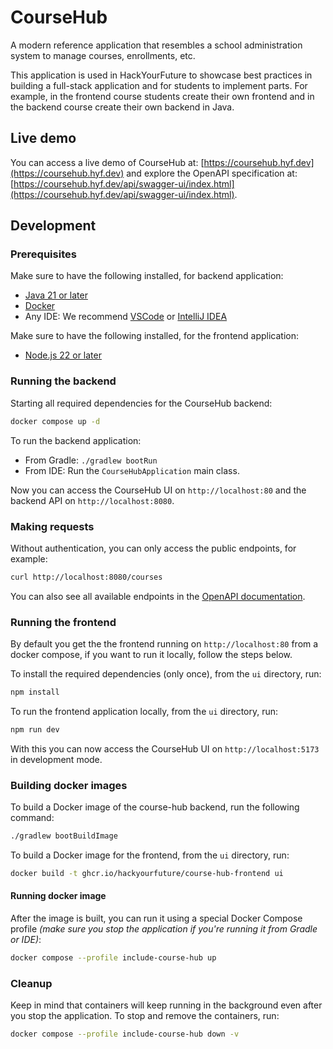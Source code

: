 # CourseHub

A modern reference application that resembles a school administration system to manage courses, enrollments, etc.

This application is used in HackYourFuture to showcase best practices in building a full-stack application and for
students to implement parts. For example, in the frontend course students create their own frontend and in the backend
course create their own backend in Java.

## Live demo

You can access a live demo of CourseHub at: [https://coursehub.hyf.dev](https://coursehub.hyf.dev) and explore the OpenAPI specification at: [https://coursehub.hyf.dev/api/swagger-ui/index.html](https://coursehub.hyf.dev/api/swagger-ui/index.html).

## Development

### Prerequisites

Make sure to have the following installed, for backend application:

* [Java 21 or later](https://adoptium.net/temurin/releases)
* [Docker](https://www.docker.com/products/docker-desktop/)
* Any IDE: We recommend [VSCode](https://code.visualstudio.com/download)
  or [IntelliJ IDEA](https://www.jetbrains.com/idea/download/?section=mac)

Make sure to have the following installed, for the frontend application:

* [Node.js 22 or later](https://nodejs.org/en/download)

### Running the backend

Starting all required dependencies for the CourseHub backend:

```bash
docker compose up -d
```

To run the backend application:

* From Gradle: `./gradlew bootRun`
* From IDE: Run the `CourseHubApplication` main class.

Now you can access the CourseHub UI on `http://localhost:80` and the backend API on `http://localhost:8080`.

### Making requests

Without authentication, you can only access the public endpoints, for example:
```bash
curl http://localhost:8080/courses
```

You can also see all available endpoints in the [OpenAPI documentation](http://localhost:8080/swagger-ui/index.html).

### Running the frontend

By default you get the the frontend running on `http://localhost:80` from a docker compose, if you want to run it locally, follow the steps below.

To install the required dependencies (only once), from the `ui` directory, run:

```bash 
npm install
```

To run the frontend application locally, from the `ui` directory, run:

```bash
npm run dev
```

With this you can now access the CourseHub UI on `http://localhost:5173` in development mode.

### Building docker images

To build a Docker image of the course-hub backend, run the following command:
```bash
./gradlew bootBuildImage
```
To build a Docker image for the frontend, from the `ui` directory, run:
```bash
docker build -t ghcr.io/hackyourfuture/course-hub-frontend ui
```

#### Running docker image

After the image is built, you can run it using a special Docker Compose profile _(make sure you stop the application if you're running it from Gradle or IDE)_:
```bash
docker compose --profile include-course-hub up
```

### Cleanup

Keep in mind that containers will keep running in the background even after you stop the application. To stop and remove the containers, run:
```bash
docker compose --profile include-course-hub down -v
